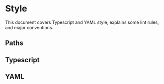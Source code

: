 # Style

This document covers Typescript and YAML style, explains some lint rules, and major conventions.

## Paths

## Typescript

## YAML